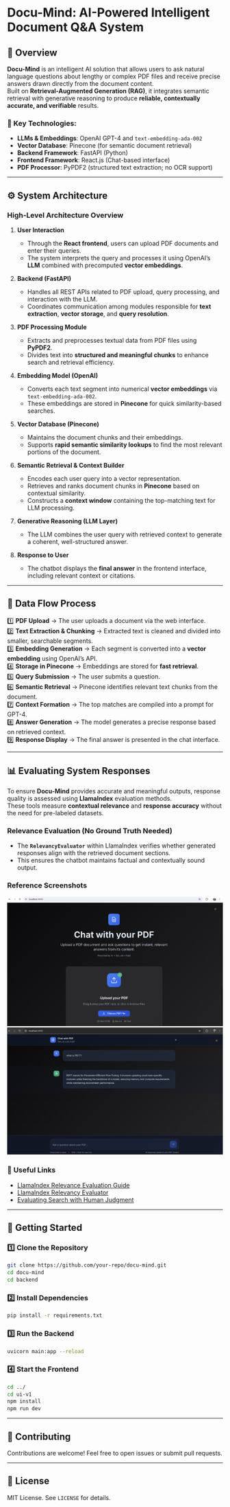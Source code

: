 # Docu-Mind: AI-Powered Intelligent Document Q&A System  

## 📌 Overview  

**Docu-Mind** is an intelligent AI solution that allows users to ask natural language questions about lengthy or complex PDF files and receive precise answers drawn directly from the document content.  
Built on **Retrieval-Augmented Generation (RAG)**, it integrates semantic retrieval with generative reasoning to produce **reliable, contextually accurate, and verifiable** results.

### 🔹 Key Technologies:
- **LLMs & Embeddings**: OpenAI GPT-4 and `text-embedding-ada-002`  
- **Vector Database**: Pinecone (for semantic document retrieval)  
- **Backend Framework**: FastAPI (Python)  
- **Frontend Framework**: React.js (Chat-based interface)  
- **PDF Processor**: PyPDF2 (structured text extraction; no OCR support)  

---

## ⚙️ System Architecture  

### **High-Level Architecture Overview**

1. **User Interaction**
   - Through the **React frontend**, users can upload PDF documents and enter their queries.  
   - The system interprets the query and processes it using OpenAI’s **LLM** combined with precomputed **vector embeddings**.

2. **Backend (FastAPI)**
   - Handles all REST APIs related to PDF upload, query processing, and interaction with the LLM.  
   - Coordinates communication among modules responsible for **text extraction**, **vector storage**, and **query resolution**.

3. **PDF Processing Module**
   - Extracts and preprocesses textual data from PDF files using **PyPDF2**.  
   - Divides text into **structured and meaningful chunks** to enhance search and retrieval efficiency.

4. **Embedding Model (OpenAI)**
   - Converts each text segment into numerical **vector embeddings** via `text-embedding-ada-002`.  
   - These embeddings are stored in **Pinecone** for quick similarity-based searches.

5. **Vector Database (Pinecone)**
   - Maintains the document chunks and their embeddings.  
   - Supports **rapid semantic similarity lookups** to find the most relevant portions of the document.

6. **Semantic Retrieval & Context Builder**
   - Encodes each user query into a vector representation.  
   - Retrieves and ranks document chunks in **Pinecone** based on contextual similarity.  
   - Constructs a **context window** containing the top-matching text for LLM processing.

7. **Generative Reasoning (LLM Layer)**
   - The LLM combines the user query with retrieved context to generate a coherent, well-structured answer.

8. **Response to User**
   - The chatbot displays the **final answer** in the frontend interface, including relevant context or citations.

---

## 🔄 Data Flow Process  

1️⃣ **PDF Upload** → The user uploads a document via the web interface.  
2️⃣ **Text Extraction & Chunking** → Extracted text is cleaned and divided into smaller, searchable segments.  
3️⃣ **Embedding Generation** → Each segment is converted into a **vector embedding** using OpenAI’s API.  
4️⃣ **Storage in Pinecone** → Embeddings are stored for **fast retrieval**.  
5️⃣ **Query Submission** → The user submits a question.  
6️⃣ **Semantic Retrieval** → Pinecone identifies relevant text chunks from the document.  
7️⃣ **Context Formation** → The top matches are compiled into a prompt for GPT-4.  
8️⃣ **Answer Generation** → The model generates a precise response based on retrieved context.  
9️⃣ **Response Display** → The final answer is presented in the chat interface.

---

## 📊 Evaluating System Responses  

To ensure **Docu-Mind** provides accurate and meaningful outputs, response quality is assessed using **LlamaIndex** evaluation methods.  
These tools measure **contextual relevance** and **response accuracy** without the need for pre-labeled datasets.

### **Relevance Evaluation (No Ground Truth Needed)**

- The **`RelevancyEvaluator`** within LlamaIndex verifies whether generated responses align with the retrieved document sections.  
- This ensures the chatbot maintains factual and contextually sound output.

### Reference Screenshots
![Home Page](./Home%20Page.png)
![Sample Query](./Sample%20Query.png)

### 🔗 **Useful Links**
- [LlamaIndex Relevance Evaluation Guide](https://docs.llamaindex.ai/en/module_guides/evaluating/usage_pattern.html)  
- [LlamaIndex Relevancy Evaluator](https://docs.llamaindex.ai/en/stable/examples/evaluation/relevancy_eval.html)  
- [Evaluating Search with Human Judgment](https://dtunkelang.medium.com/evaluating-search-using-human-judgement-fbb2eeba37d9)

---

## 🚀 Getting Started  

### **1️⃣ Clone the Repository**
```bash
git clone https://github.com/your-repo/docu-mind.git
cd docu-mind
cd backend
```

### **2️⃣ Install Dependencies**

```sh
pip install -r requirements.txt
```

### **3️⃣ Run the Backend**

```sh
uvicorn main:app --reload
```

### **4️⃣ Start the Frontend**

```sh
cd ../
cd ui-v1
npm install
npm run dev
```

---

## 🎯 Contributing

Contributions are welcome! Feel free to open issues or submit pull requests.

---

## 📜 License

MIT License. See `LICENSE` for details.
